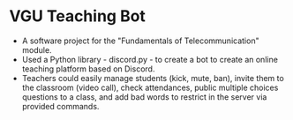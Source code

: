 # VGU Teaching Bot
- A software project for the "Fundamentals of Telecommunication" module.
- Used a Python library - discord.py - to create a bot to create an online teaching platform based on Discord.
- Teachers could easily manage students (kick, mute, ban), invite them to the classroom (video call), check attendances, public multiple choices questions to a class, and add bad words to restrict in the server via provided commands.


